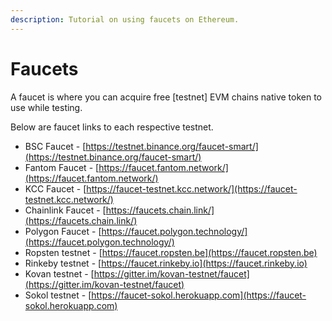 ```yaml
---
description: Tutorial on using faucets on Ethereum.
---
```


# Faucets

A faucet is where you can acquire free [testnet] EVM chains native token to use while testing.

Below are faucet links to each respective testnet.

- BSC Faucet - [https://testnet.binance.org/faucet-smart/](https://testnet.binance.org/faucet-smart/)
- Fantom Faucet - [https://faucet.fantom.network/](https://faucet.fantom.network/)
- KCC Faucet - [https://faucet-testnet.kcc.network/](https://faucet-testnet.kcc.network/)
- Chainlink Faucet - [https://faucets.chain.link/](https://faucets.chain.link/)
- Polygon Faucet - [https://faucet.polygon.technology/](https://faucet.polygon.technology/)
- Ropsten testnet - [https://faucet.ropsten.be](https://faucet.ropsten.be)
- Rinkeby testnet - [https://faucet.rinkeby.io](https://faucet.rinkeby.io)
- Kovan testnet - [https://gitter.im/kovan-testnet/faucet](https://gitter.im/kovan-testnet/faucet)
- Sokol testnet - [https://faucet-sokol.herokuapp.com](https://faucet-sokol.herokuapp.com)
